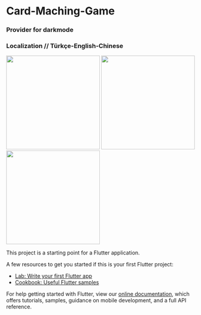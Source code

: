 # Card-Maching-Game

### Provider for darkmode
### Localization // Türkçe-English-Chinese
<div>
  <image src="assets/images/Screenshot_1618162636.png" width=250>
  <image src="assets/images/Screenshot_1618162655.png"width=250>
  <image src="assets/images/Screenshot_1618162667.png"width=250>
</div>


This project is a starting point for a Flutter application.

A few resources to get you started if this is your first Flutter project:

- [Lab: Write your first Flutter app](https://flutter.dev/docs/get-started/codelab)
- [Cookbook: Useful Flutter samples](https://flutter.dev/docs/cookbook)

For help getting started with Flutter, view our
[online documentation](https://flutter.dev/docs), which offers tutorials,
samples, guidance on mobile development, and a full API reference.
